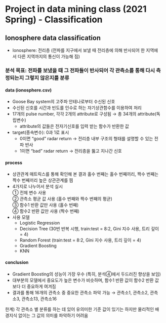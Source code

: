 # Project in data mining class (2021 Spring) - Classification

## Ionosphere data classification
* Ionosphere: 전리층 (전파를 지구에서 보낼 때 전리층에 의해 반사되어 한 지역에서 다른 지역까지의 통신이 가능해 짐)

### 분석 목표: 전파를 보냈을 때 그 전파들이 반사되어 각 관측소를 통해 다시 측정되는지 그렇지 않은지를 분류

#### data (ionosphere.csv)
- Goose Bay system의 고주파 안테나로부터 수신된 신호
- 수신된 신호를 시간과 빈도를 인수로 하는 자기상관함수를 이용하여 처리
- 17개의 pulse number, 각각 2개의 attribute로 구성됨 → 총 34개의 attribute(독립변수) 
  - attribute의 값들은 전자기신호를 입력 받는 함수가 반환한 값
- target(종속변수): 0과 1로 표시
  - 0이면 “good” radar return → 전리층 내부 구조의 형태를 설명할 수 있는 전파 반사
  - 1이면 “bad” radar return → 전리층을 뚫고 지나간 신호

#### process
- 상관관계 매트릭스를 통해 확인해 본 결과 홀수 번째는 홀수 번째끼리, 짝수 번째는 짝수 번째끼리 높은 상관관계를 띔
- 4가지로 나누어서 분석 실시  
  ① 전체 변수 사용   
  ② 관측소 평균 값 사용 (홀수 번째와 짝수 번째의 평균)  
  ③ 함수1 반환 값만 사용 (홀수 번째)  
  ④ 함수2 반환 값만 사용 (짝수 번째)  
- 사용 모델
  - Logistic Regression
  - Decision Tree (30번 반복 시행, train:test = 8:2, Gini 지수 사용, 트리 깊이 = 4)
  - Random Forest (train:test = 8:2, Gini 지수 사용, 트리 깊이 = 4)
  - Gradient Boosting
  - KNN

#### conclusion
- Gradient Boosting의 성능이 가장 우수 (특히, 분석④에서 두드러진 향상을 보임)
- 대부분의 모델에서 중요도가 높은 변수가 비슷하며, 함수1 반환 값이 함수2 반환 값보다 더 중요하게 여겨짐
- 결과를 통해 16개의 관측소 중 중요한 관측소 파악 가능 → 관측소1, 관측소2, 관측소3, 관측소13, 관측소16

한계) 각 관측소 별 분류를 하는 데 있어 유의미한 기준 값이 있기는 하지만 물리적인 배경지식 없이는 그 값의 의미를 파악하기 어려움

